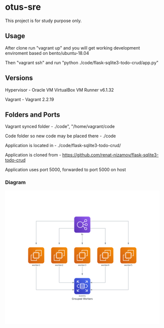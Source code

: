 # otus-sre
This project is for study purpose only.

## Usage
After clone run "vagrant up" and you will get working development enviroment based on bento/ubuntu-18.04

Then "vagrant ssh" and run "python ./code/flask-sqlite3-todo-crud/app.py"

## Versions
Hypervisor - Oracle VM VirtualBox VM Runner v6.1.32

Vagrant - Vagrant 2.2.19

## Folders and Ports
Vagrant synced folder - ./code", "/home/vagrant/code

Code folder so new code may be placed there - ./code

Application is located in - ./code/flask-sqlite3-todo-crud/

Application is cloned from - https://github.com/renat-nizamov/flask-sqlite3-todo-crud

Application uses port 5000, forwarded to port 5000 on host

### Diagram
![Project diagram](https://github.com/nandrey/otus-sre/blob/master/diagrams/grouped_workers.png)

